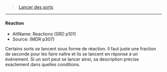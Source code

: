 ﻿---
!Generic
Id: spellcasting_hd.md#réaction
ParentLink: spellcasting_hd.md#lancer-des-sorts
Name: Réaction
ParentName: Lancer des sorts
NameLevel: 4
AltName: Reactions (SRD p101)
Source: (MDR p307)
Attributes: {}
---
> [Lancer des sorts](hd_spellcasting.md)

---

#### Réaction

- AltName: Reactions (SRD p101)
- Source: (MDR p307)

Certains sorts se lancent sous forme de réaction. Il faut juste une fraction de seconde pour les faire naître et ils se lancent en réponse à un événement. Si un sort peut se lancer ainsi, sa description précise exactement dans quelles conditions.


